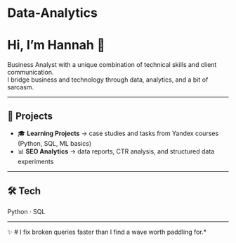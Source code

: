 # Data-Analytics

# Hi, I’m Hannah 👋  

Business Analyst with a unique combination of technical skills and client communication.  
I bridge business and technology through data, analytics, and a bit of sarcasm.  

---

## 📂 Projects  
- 🎓 **Learning Projects** → case studies and tasks from Yandex courses (Python, SQL, ML basics)  
- 📊 **SEO Analytics** → data reports, CTR analysis, and structured data experiments  

---

## 🛠 Tech  
Python · SQL

---

✨ # I fix broken queries faster than I find a wave worth paddling for.*  
